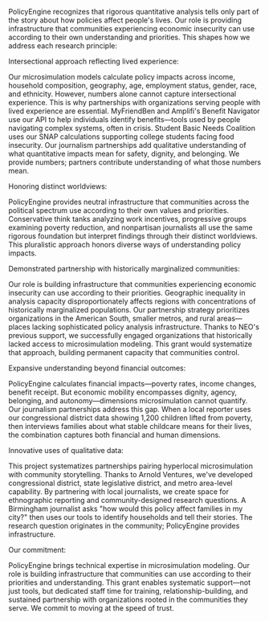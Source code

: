 PolicyEngine recognizes that rigorous quantitative analysis tells only part of the story about how policies affect people's lives. Our role is providing infrastructure that communities experiencing economic insecurity can use according to their own understanding and priorities. This shapes how we address each research principle:

Intersectional approach reflecting lived experience:

Our microsimulation models calculate policy impacts across income, household composition, geography, age, employment status, gender, race, and ethnicity. However, numbers alone cannot capture intersectional experience. This is why partnerships with organizations serving people with lived experience are essential. MyFriendBen and Amplifi's Benefit Navigator use our API to help individuals identify benefits—tools used by people navigating complex systems, often in crisis. Student Basic Needs Coalition uses our SNAP calculations supporting college students facing food insecurity. Our journalism partnerships add qualitative understanding of what quantitative impacts mean for safety, dignity, and belonging. We provide numbers; partners contribute understanding of what those numbers mean.

Honoring distinct worldviews:

PolicyEngine provides neutral infrastructure that communities across the political spectrum use according to their own values and priorities. Conservative think tanks analyzing work incentives, progressive groups examining poverty reduction, and nonpartisan journalists all use the same rigorous foundation but interpret findings through their distinct worldviews. This pluralistic approach honors diverse ways of understanding policy impacts.

Demonstrated partnership with historically marginalized communities:

Our role is building infrastructure that communities experiencing economic insecurity can use according to their priorities. Geographic inequality in analysis capacity disproportionately affects regions with concentrations of historically marginalized populations. Our partnership strategy prioritizes organizations in the American South, smaller metros, and rural areas—places lacking sophisticated policy analysis infrastructure. Thanks to NEO's previous support, we successfully engaged organizations that historically lacked access to microsimulation modeling. This grant would systematize that approach, building permanent capacity that communities control.

Expansive understanding beyond financial outcomes:

PolicyEngine calculates financial impacts—poverty rates, income changes, benefit receipt. But economic mobility encompasses dignity, agency, belonging, and autonomy—dimensions microsimulation cannot quantify. Our journalism partnerships address this gap. When a local reporter uses our congressional district data showing 1,200 children lifted from poverty, then interviews families about what stable childcare means for their lives, the combination captures both financial and human dimensions.

Innovative uses of qualitative data:

This project systematizes partnerships pairing hyperlocal microsimulation with community storytelling. Thanks to Arnold Ventures, we've developed congressional district, state legislative district, and metro area-level capability. By partnering with local journalists, we create space for ethnographic reporting and community-designed research questions. A Birmingham journalist asks "how would this policy affect families in my city?" then uses our tools to identify households and tell their stories. The research question originates in the community; PolicyEngine provides infrastructure.

Our commitment:

PolicyEngine brings technical expertise in microsimulation modeling. Our role is building infrastructure that communities can use according to their priorities and understanding. This grant enables systematic support—not just tools, but dedicated staff time for training, relationship-building, and sustained partnership with organizations rooted in the communities they serve. We commit to moving at the speed of trust.
